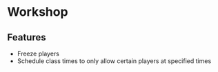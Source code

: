 # Workshop

## Features

* Freeze players
* Schedule class times to only allow certain players at specified times
